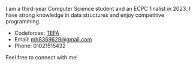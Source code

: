 I am a third-year Computer Science student and an ECPC finalist in 2023. I have strong knowledge in data structures and enjoy competitive programming.

- Codeforces: [TEFA](https://codeforces.com/profile/TEFA)
- Email: mh8369629@gmail.com
- Phone: 01021515432

Feel free to connect with me!
